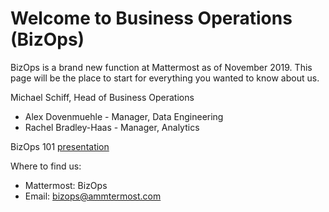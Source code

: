 # Welcome to Business Operations (BizOps)

BizOps is a brand new function at Mattermost as of November 2019. This page will be the place to start for everything you wanted to know about us.

Michael Schiff, Head of Business Operations
- Alex Dovenmuehle - Manager, Data Engineering
- Rachel Bradley-Haas - Manager, Analytics
 
 
BizOps 101 [presentation](https://docs.google.com/presentation/d/1GEnR2P6jGpa-coonhJE2kUzg35CotKsv-0C_p1tbHvk/edit#slide=id.g3cd66a78ce_0_5)

Where to find us:
- Mattermost: BizOps
- Email: bizops@ammtermost.com
